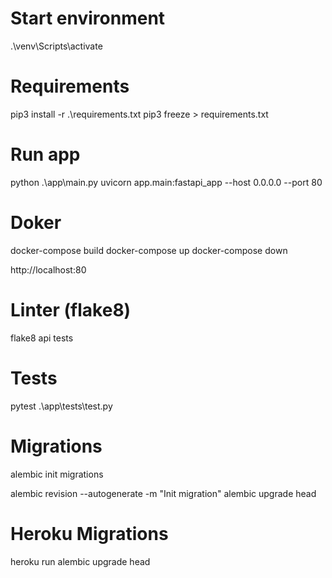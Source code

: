 # Start environment

.\venv\Scripts\activate

# Requirements

pip3 install -r .\requirements.txt
pip3 freeze > requirements.txt

# Run app

python .\app\main.py
uvicorn app.main:fastapi_app --host 0.0.0.0 --port 80

# Doker

docker-compose build
docker-compose up
docker-compose down

http://localhost:80

# Linter (flake8)

flake8 api tests

# Tests

pytest .\app\tests\test.py

# Migrations

alembic init migrations


alembic revision --autogenerate -m "Init migration"
alembic upgrade head

# Heroku Migrations
heroku run alembic upgrade head
